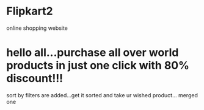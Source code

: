 # Flipkart2
online shopping website

hello all...purchase all over world products in just one click with 80% discount!!!
=======
sort by filters are added...get it sorted and take ur wished product...
merged one

